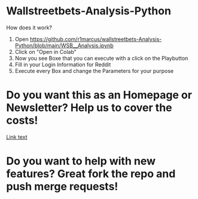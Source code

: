 # Wallstreetbets-Analysis-Python


How does it work?
1. Open https://github.com/r1marcus/wallstreetbets-Analysis-Python/blob/main/WSB__Analysis.ipynb 
2. Click on "Open in Colab"
3. Now you see Boxe that you can execute with a click on the Playbutton
4. Fill in your Login Information for Reddit
5. Execute every Box and change the Parameters for your purpose


# Do you want this as an Homepage or Newsletter? Help us to cover the costs!
[Link text](https://paypal.me/pools/c/8wRmexmIMz)

# Do you want to help with new features? Great fork the repo and push merge requests!




